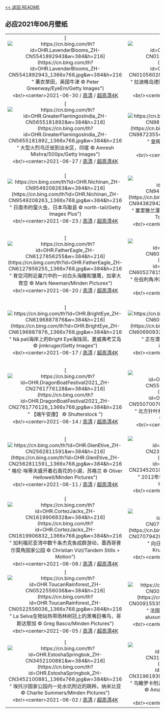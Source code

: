 [<< 返回 README](../../README.md)
## 必应2021年06月壁纸
||||
|:---:|:---:|:---:|
|[![https://cn.bing.com/th?id=OHR.LavenderBlooms_ZH-CN5541892943&w=384&h=216](https://cn.bing.com/th?id=OHR.LavenderBlooms_ZH-CN5541892943_1366x768.jpg&w=384&h=216 " &#10;薰衣草田，英国牛津&#10;© Peter Greenway/EyeEm/Getty Images")](https://cn.bing.com/search?q=%E8%96%B0%E8%A1%A3%E8%8D%89%E7%94%B0%EF%BC%8C%E8%8B%B1%E5%9B%BD%E7%89%9B%E6%B4%A5&form=hpcapt&mkt=zh-cn&filters=HpDate:"20210630_1600")<br/><center>2021-06-30 / [高清](https://cn.bing.com/th?id=OHR.LavenderBlooms_ZH-CN5541892943_1920x1200.jpg&w=1920&h=1200) / [超高清4K](https://cn.bing.com/th?id=OHR.LavenderBlooms_ZH-CN5541892943_UHD.jpg&w=3840&h=2160)<center/>|[![https://cn.bing.com/th?id=OHR.RocksSeychelles_ZH-CN0105602892&w=384&h=216](https://cn.bing.com/th?id=OHR.RocksSeychelles_ZH-CN0105602892_1366x768.jpg&w=384&h=216 " &#10;拉迪格岛德阿让海滩上的岩石，塞舌尔&#10;© Roland Gerth/eStock Photo")](https://cn.bing.com/search?q=%E6%8B%89%E8%BF%AA%E6%A0%BC%E5%B2%9B%E5%BE%B7%E9%98%BF%E8%AE%A9%E6%B5%B7%E6%BB%A9%E4%B8%8A%E7%9A%84%E5%B2%A9%E7%9F%B3%EF%BC%8C%E5%A1%9E%E8%88%8C%E5%B0%94&form=hpcapt&mkt=zh-cn&filters=HpDate:"20210629_1600")<br/><center>2021-06-29 / [高清](https://cn.bing.com/th?id=OHR.RocksSeychelles_ZH-CN0105602892_1920x1200.jpg&w=1920&h=1200) / [超高清4K](https://cn.bing.com/th?id=OHR.RocksSeychelles_ZH-CN0105602892_UHD.jpg&w=3840&h=2160)<center/>|[![https://cn.bing.com/th?id=OHR.Cittadella_ZH-CN0039969121&w=384&h=216](https://cn.bing.com/th?id=OHR.Cittadella_ZH-CN0039969121_1366x768.jpg&w=384&h=216 " &#10;戈佐岛上的Cittadella城堡,马耳他&#10;© Davide Seddio/Getty Images")](https://cn.bing.com/search?q=%E6%88%88%E4%BD%90%E5%B2%9B%E4%B8%8A%E7%9A%84Cittadella%E5%9F%8E%E5%A0%A1%2C%E9%A9%AC%E8%80%B3%E4%BB%96&form=hpcapt&mkt=zh-cn&filters=HpDate:"20210628_1600")<br/><center>2021-06-28 / [高清](https://cn.bing.com/th?id=OHR.Cittadella_ZH-CN0039969121_1920x1200.jpg&w=1920&h=1200) / [超高清4K](https://cn.bing.com/th?id=OHR.Cittadella_ZH-CN0039969121_UHD.jpg&w=3840&h=2160)<center/>|
|[![https://cn.bing.com/th?id=OHR.GreaterFlamingosIndia_ZH-CN5655181892&w=384&h=216](https://cn.bing.com/th?id=OHR.GreaterFlamingosIndia_ZH-CN5655181892_1366x768.jpg&w=384&h=216 " &#10;大型火烈鸟迁徙到淡水区，印度&#10;© Amresh Mishra/500px/Getty Images")](https://cn.bing.com/search?q=%E5%A4%A7%E5%9E%8B%E7%81%AB%E7%83%88%E9%B8%9F%E8%BF%81%E5%BE%99%E5%88%B0%E6%B7%A1%E6%B0%B4%E5%8C%BA%EF%BC%8C%E5%8D%B0%E5%BA%A6&form=hpcapt&mkt=zh-cn&filters=HpDate:"20210627_1600")<br/><center>2021-06-27 / [高清](https://cn.bing.com/th?id=OHR.GreaterFlamingosIndia_ZH-CN5655181892_1920x1200.jpg&w=1920&h=1200) / [超高清4K](https://cn.bing.com/th?id=OHR.GreaterFlamingosIndia_ZH-CN5655181892_UHD.jpg&w=3840&h=2160)<center/>|[![https://cn.bing.com/th?id=OHR.Heliodoxa_ZH-CN9872355419&w=384&h=216](https://cn.bing.com/th?id=OHR.Heliodoxa_ZH-CN9872355419_1366x768.jpg&w=384&h=216 " &#10;皇辉蜂鸟和蜜蜂，哥伦比亚&#10;© Jiri Hrebicek/Alamy")](https://cn.bing.com/search?q=%E7%9A%87%E8%BE%89%E8%9C%82%E9%B8%9F%E5%92%8C%E8%9C%9C%E8%9C%82%EF%BC%8C%E5%93%A5%E4%BC%A6%E6%AF%94%E4%BA%9A&form=hpcapt&mkt=zh-cn&filters=HpDate:"20210625_1600")<br/><center>2021-06-25 / [高清](https://cn.bing.com/th?id=OHR.Heliodoxa_ZH-CN9872355419_1920x1200.jpg&w=1920&h=1200) / [超高清](https://cn.bing.com/th?id=OHR.Heliodoxa_ZH-CN9872355419_UHD.jpg)<center/>|[![https://cn.bing.com/th?id=OHR.DenaliCaribou_ZH-CN9804350098&w=384&h=216](https://cn.bing.com/th?id=OHR.DenaliCaribou_ZH-CN9804350098_1366x768.jpg&w=384&h=216 " &#10;德纳利国家公园和自然保护区的驯鹿，阿拉斯加&#10;© Design Pics/Danita Delimont")](https://cn.bing.com/search?q=%E5%BE%B7%E7%BA%B3%E5%88%A9%E5%9B%BD%E5%AE%B6%E5%85%AC%E5%9B%AD%E5%92%8C%E8%87%AA%E7%84%B6%E4%BF%9D%E6%8A%A4%E5%8C%BA%E7%9A%84%E9%A9%AF%E9%B9%BF%EF%BC%8C%E9%98%BF%E6%8B%89%E6%96%AF%E5%8A%A0&form=hpcapt&mkt=zh-cn&filters=HpDate:"20210624_1600")<br/><center>2021-06-24 / [高清](https://cn.bing.com/th?id=OHR.DenaliCaribou_ZH-CN9804350098_1920x1200.jpg&w=1920&h=1200) / [超高清4K](https://cn.bing.com/th?id=OHR.DenaliCaribou_ZH-CN9804350098_UHD.jpg&w=3840&h=2160)<center/>|
|[![https://cn.bing.com/th?id=OHR.Nichinan_ZH-CN9549208263&w=384&h=216](https://cn.bing.com/th?id=OHR.Nichinan_ZH-CN9549208263_1366x768.jpg&w=384&h=216 " &#10;日南市的萤火虫，日本鸟取县&#10;© north-tail/Getty Images Plus")](https://cn.bing.com/search?q=%E6%97%A5%E5%8D%97%E5%B8%82%E7%9A%84%E8%90%A4%E7%81%AB%E8%99%AB%EF%BC%8C%E6%97%A5%E6%9C%AC%E9%B8%9F%E5%8F%96%E5%8E%BF&form=hpcapt&mkt=zh-cn&filters=HpDate:"20210623_1600")<br/><center>2021-06-23 / [高清](https://cn.bing.com/th?id=OHR.Nichinan_ZH-CN9549208263_1920x1200.jpg&w=1920&h=1200) / [超高清4K](https://cn.bing.com/th?id=OHR.Nichinan_ZH-CN9549208263_UHD.jpg&w=3840&h=2160)<center/>|[![https://cn.bing.com/th?id=OHR.SouthCoast_ZH-CN9438294266&w=384&h=216](https://cn.bing.com/th?id=OHR.SouthCoast_ZH-CN9438294266_1366x768.jpg&w=384&h=216 " &#10;塞里雅兰瀑布后的午夜太阳，冰岛南海岸附近&#10;© Tom Mackie/plainpicture")](https://cn.bing.com/search?q=%E5%A1%9E%E9%87%8C%E9%9B%85%E5%85%B0%E7%80%91%E5%B8%83%E5%90%8E%E7%9A%84%E5%8D%88%E5%A4%9C%E5%A4%AA%E9%98%B3%EF%BC%8C%E5%86%B0%E5%B2%9B%E5%8D%97%E6%B5%B7%E5%B2%B8%E9%99%84%E8%BF%91&form=hpcapt&mkt=zh-cn&filters=HpDate:"20210622_1600")<br/><center>2021-06-22 / [高清](https://cn.bing.com/th?id=OHR.SouthCoast_ZH-CN9438294266_1920x1200.jpg&w=1920&h=1200) / [超高清4K](https://cn.bing.com/th?id=OHR.SouthCoast_ZH-CN9438294266_UHD.jpg&w=3840&h=2160)<center/>|[![https://cn.bing.com/th?id=OHR.RothschildGiraffe_ZH-CN9266877986&w=384&h=216](https://cn.bing.com/th?id=OHR.RothschildGiraffe_ZH-CN9266877986_1366x768.jpg&w=384&h=216 " &#10;纳库鲁湖国家公园中的罗氏长颈鹿，肯尼亚&#10;© Theo Allofs/Minden Pictures")](https://cn.bing.com/search?q=%E7%BA%B3%E5%BA%93%E9%B2%81%E6%B9%96%E5%9B%BD%E5%AE%B6%E5%85%AC%E5%9B%AD%E4%B8%AD%E7%9A%84%E7%BD%97%E6%B0%8F%E9%95%BF%E9%A2%88%E9%B9%BF%EF%BC%8C%E8%82%AF%E5%B0%BC%E4%BA%9A&form=hpcapt&mkt=zh-cn&filters=HpDate:"20210621_1600")<br/><center>2021-06-21 / [高清](https://cn.bing.com/th?id=OHR.RothschildGiraffe_ZH-CN9266877986_1920x1200.jpg&w=1920&h=1200) / [超高清4K](https://cn.bing.com/th?id=OHR.RothschildGiraffe_ZH-CN9266877986_UHD.jpg&w=3840&h=2160)<center/>|
|[![https://cn.bing.com/th?id=OHR.FatherEagle_ZH-CN6127856255&w=384&h=216](https://cn.bing.com/th?id=OHR.FatherEagle_ZH-CN6127856255_1366x768.jpg&w=384&h=216 " &#10;育空河附近巢穴中的一对白头海雕和雏鹰，加拿大育空&#10;© Mark Newman/Minden Pictures")](https://cn.bing.com/search?q=%E8%82%B2%E7%A9%BA%E6%B2%B3%E9%99%84%E8%BF%91%E5%B7%A2%E7%A9%B4%E4%B8%AD%E7%9A%84%E4%B8%80%E5%AF%B9%E7%99%BD%E5%A4%B4%E6%B5%B7%E9%9B%95%E5%92%8C%E9%9B%8F%E9%B9%B0%EF%BC%8C%E5%8A%A0%E6%8B%BF%E5%A4%A7%E8%82%B2%E7%A9%BA&form=hpcapt&mkt=zh-cn&filters=HpDate:"20210620_1600")<br/><center>2021-06-20 / [高清](https://cn.bing.com/th?id=OHR.FatherEagle_ZH-CN6127856255_1920x1200.jpg&w=1920&h=1200) / [超高清4K](https://cn.bing.com/th?id=OHR.FatherEagle_ZH-CN6127856255_UHD.jpg&w=3840&h=2160)<center/>|[![https://cn.bing.com/th?id=OHR.BurleighHeads_ZH-CN6052781534&w=384&h=216](https://cn.bing.com/th?id=OHR.BurleighHeads_ZH-CN6052781534_1366x768.jpg&w=384&h=216 " &#10;在伯利角冲浪的人们，澳大利亚黄金海岸&#10;© Vicki Smith/Getty Images")](https://cn.bing.com/search?q=%E5%9C%A8%E4%BC%AF%E5%88%A9%E8%A7%92%E5%86%B2%E6%B5%AA%E7%9A%84%E4%BA%BA%E4%BB%AC%EF%BC%8C%E6%BE%B3%E5%A4%A7%E5%88%A9%E4%BA%9A%E9%BB%84%E9%87%91%E6%B5%B7%E5%B2%B8&form=hpcapt&mkt=zh-cn&filters=HpDate:"20210619_1600")<br/><center>2021-06-19 / [高清](https://cn.bing.com/th?id=OHR.BurleighHeads_ZH-CN6052781534_1920x1200.jpg&w=1920&h=1200) / [超高清4K](https://cn.bing.com/th?id=OHR.BurleighHeads_ZH-CN6052781534_UHD.jpg&w=3840&h=2160)<center/>|[![https://cn.bing.com/th?id=OHR.ReussRiver_ZH-CN5897721217&w=384&h=216](https://cn.bing.com/th?id=OHR.ReussRiver_ZH-CN5897721217_1366x768.jpg&w=384&h=216 " &#10;Switzerland&#10;© Neleman Initiative/Gallery Stock")](https://cn.bing.com/search?q=Switzerland&form=hpcapt&mkt=zh-cn&filters=HpDate:"20210618_1600")<br/><center>2021-06-18 / [高清](https://cn.bing.com/th?id=OHR.ReussRiver_ZH-CN5897721217_1920x1200.jpg&w=1920&h=1200) / [超高清4K](https://cn.bing.com/th?id=OHR.ReussRiver_ZH-CN5897721217_UHD.jpg&w=3840&h=2160)<center/>|
|[![https://cn.bing.com/th?id=OHR.BrightEye_ZH-CN6196887876&w=384&h=216](https://cn.bing.com/th?id=OHR.BrightEye_ZH-CN6196887876_1366x768.jpg&w=384&h=216 " &#10;Nā pali海岸上的Bright Eye海蚀洞，夏威夷考艾岛&#10;© jimkruger/Getty Images")](https://cn.bing.com/search?q=N%C4%81&form=hpcapt&mkt=zh-cn&filters=HpDate:"20210617_1600")<br/><center>2021-06-17 / [高清](https://cn.bing.com/th?id=OHR.BrightEye_ZH-CN6196887876_1920x1200.jpg&w=1920&h=1200) / [超高清4K](https://cn.bing.com/th?id=OHR.BrightEye_ZH-CN6196887876_UHD.jpg&w=3840&h=2160)<center/>|[![https://cn.bing.com/th?id=OHR.GBRTurtle_ZH-CN6069093254&w=384&h=216](https://cn.bing.com/th?id=OHR.GBRTurtle_ZH-CN6069093254_1366x768.jpg&w=384&h=216 " &#10;正在潜水的绿蠵龟，澳大利亚大堡礁&#10;© imageBROKER/Alamy")](https://cn.bing.com/search?q=%E6%AD%A3%E5%9C%A8%E6%BD%9C%E6%B0%B4%E7%9A%84%E7%BB%BF%E8%A0%B5%E9%BE%9F%EF%BC%8C%E6%BE%B3%E5%A4%A7%E5%88%A9%E4%BA%9A%E5%A4%A7%E5%A0%A1%E7%A4%81&form=hpcapt&mkt=zh-cn&filters=HpDate:"20210616_1600")<br/><center>2021-06-16 / [高清](https://cn.bing.com/th?id=OHR.GBRTurtle_ZH-CN6069093254_1920x1200.jpg&w=1920&h=1200) / [超高清4K](https://cn.bing.com/th?id=OHR.GBRTurtle_ZH-CN6069093254_UHD.jpg&w=3840&h=2160)<center/>|[![https://cn.bing.com/th?id=OHR.LakePinatubo_ZH-CN5947011761&w=384&h=216](https://cn.bing.com/th?id=OHR.LakePinatubo_ZH-CN5947011761_1366x768.jpg&w=384&h=216 " &#10;鸟瞰皮纳图博火山湖和山脉，菲律宾波拉克&#10;© Amazing Aerial Agency/Offset by Shutterstock")](https://cn.bing.com/search?q=%E9%B8%9F%E7%9E%B0%E7%9A%AE%E7%BA%B3%E5%9B%BE%E5%8D%9A%E7%81%AB%E5%B1%B1%E6%B9%96%E5%92%8C%E5%B1%B1%E8%84%89%EF%BC%8C%E8%8F%B2%E5%BE%8B%E5%AE%BE%E6%B3%A2%E6%8B%89%E5%85%8B&form=hpcapt&mkt=zh-cn&filters=HpDate:"20210615_1600")<br/><center>2021-06-15 / [高清](https://cn.bing.com/th?id=OHR.LakePinatubo_ZH-CN5947011761_1920x1200.jpg&w=1920&h=1200) / [超高清4K](https://cn.bing.com/th?id=OHR.LakePinatubo_ZH-CN5947011761_UHD.jpg&w=3840&h=2160)<center/>|
|[![https://cn.bing.com/th?id=OHR.DragonBoatFestival2021_ZH-CN2761776128&w=384&h=216](https://cn.bing.com/th?id=OHR.DragonBoatFestival2021_ZH-CN2761776128_1366x768.jpg&w=384&h=216 " &#10;【端午安康】&#10;© Shutterstock ")](https://cn.bing.com/search?q=%E3%80%90%E7%AB%AF%E5%8D%88%E5%AE%89%E5%BA%B7%E3%80%91&form=hpcapt&mkt=zh-cn&filters=HpDate:"20210614_1600")<br/><center>2021-06-14 / [高清](https://cn.bing.com/th?id=OHR.DragonBoatFestival2021_ZH-CN2761776128_1920x1200.jpg&w=1920&h=1200) / [超高清4K](https://cn.bing.com/th?id=OHR.DragonBoatFestival2021_ZH-CN2761776128_UHD.jpg&w=3840&h=2160)<center/>|[![https://cn.bing.com/th?id=OHR.FinlandBrownBear_ZH-CN5507007611&w=384&h=216](https://cn.bing.com/th?id=OHR.FinlandBrownBear_ZH-CN5507007611_1366x768.jpg&w=384&h=216 " &#10;北方针叶林中的欧洲棕熊幼崽，芬兰&#10;© Jules Cox/Minden Pictures")](https://cn.bing.com/search?q=%E5%8C%97%E6%96%B9%E9%92%88%E5%8F%B6%E6%9E%97%E4%B8%AD%E7%9A%84%E6%AC%A7%E6%B4%B2%E6%A3%95%E7%86%8A%E5%B9%BC%E5%B4%BD%EF%BC%8C%E8%8A%AC%E5%85%B0&form=hpcapt&mkt=zh-cn&filters=HpDate:"20210613_1600")<br/><center>2021-06-13 / [高清](https://cn.bing.com/th?id=OHR.FinlandBrownBear_ZH-CN5507007611_1920x1200.jpg&w=1920&h=1200) / [超高清](https://cn.bing.com/th?id=OHR.FinlandBrownBear_ZH-CN5507007611_UHD.jpg)<center/>|[![https://cn.bing.com/th?id=OHR.BBNPGrande_ZH-CN4071551965&w=384&h=216](https://cn.bing.com/th?id=OHR.BBNPGrande_ZH-CN4071551965_1366x768.jpg&w=384&h=216 " &#10;大弯国家公园中里奥格兰德河的景色，德克萨斯州&#10;© Ian Shive/Tandem Stills + Motion")](https://cn.bing.com/search?q=%E5%A4%A7%E5%BC%AF%E5%9B%BD%E5%AE%B6%E5%85%AC%E5%9B%AD%E4%B8%AD%E9%87%8C%E5%A5%A5%E6%A0%BC%E5%85%B0%E5%BE%B7%E6%B2%B3%E7%9A%84%E6%99%AF%E8%89%B2%EF%BC%8C%E5%BE%B7%E5%85%8B%E8%90%A8%E6%96%AF%E5%B7%9E&form=hpcapt&mkt=zh-cn&filters=HpDate:"20210612_1600")<br/><center>2021-06-12 / [高清](https://cn.bing.com/th?id=OHR.BBNPGrande_ZH-CN4071551965_1920x1200.jpg&w=1920&h=1200) / [超高清4K](https://cn.bing.com/th?id=OHR.BBNPGrande_ZH-CN4071551965_UHD.jpg&w=3840&h=2160)<center/>|
|[![https://cn.bing.com/th?id=OHR.GlenEtive_ZH-CN2562811591&w=384&h=216](https://cn.bing.com/th?id=OHR.GlenEtive_ZH-CN2562811591_1366x768.jpg&w=384&h=216 " &#10;格伦·埃蒂夫盛开着石南花的小湖，苏格兰&#10;© Oliver Hellowell/Minden Pictures")](https://cn.bing.com/search?q=%E6%A0%BC%E4%BC%A6%C2%B7%E5%9F%83%E8%92%82%E5%A4%AB%E7%9B%9B%E5%BC%80%E7%9D%80%E7%9F%B3%E5%8D%97%E8%8A%B1%E7%9A%84%E5%B0%8F%E6%B9%96%EF%BC%8C%E8%8B%8F%E6%A0%BC%E5%85%B0&form=hpcapt&mkt=zh-cn&filters=HpDate:"20210611_1600")<br/><center>2021-06-11 / [高清](https://cn.bing.com/th?id=OHR.GlenEtive_ZH-CN2562811591_1920x1200.jpg&w=1920&h=1200) / [超高清4K](https://cn.bing.com/th?id=OHR.GlenEtive_ZH-CN2562811591_UHD.jpg&w=3840&h=2160)<center/>|[![https://cn.bing.com/th?id=OHR.AnnularEclipse_ZH-CN2345201060&w=384&h=216](https://cn.bing.com/th?id=OHR.AnnularEclipse_ZH-CN2345201060_1366x768.jpg&w=384&h=216 " &#10;2012年5月20日新墨西哥上空的日环食&#10;© ssucsy/Getty Images\"")](https://cn.bing.com/search?q=2012%E5%B9%B45%E6%9C%8820%E6%97%A5%E6%96%B0%E5%A2%A8%E8%A5%BF%E5%93%A5%E4%B8%8A%E7%A9%BA%E7%9A%84%E6%97%A5%E7%8E%AF%E9%A3%9F&form=hpcapt&mkt=zh-cn&filters=HpDate:"20210610_1600")<br/><center>2021-06-10 / [高清](https://cn.bing.com/th?id=OHR.AnnularEclipse_ZH-CN2345201060_1920x1200.jpg&w=1920&h=1200) / [超高清4K](https://cn.bing.com/th?id=OHR.AnnularEclipse_ZH-CN2345201060_UHD.jpg&w=3840&h=2160)<center/>|[![https://cn.bing.com/th?id=OHR.ForteNossa_ZH-CN2163490377&w=384&h=216](https://cn.bing.com/th?id=OHR.ForteNossa_ZH-CN2163490377_1366x768.jpg&w=384&h=216 " &#10;埃尔瓦什附近的格拉萨圣母堡，葡萄牙&#10;© Luis Pina Photography/Shutterstock")](https://cn.bing.com/search?q=%E5%9F%83%E5%B0%94%E7%93%A6%E4%BB%80%E9%99%84%E8%BF%91%E7%9A%84%E6%A0%BC%E6%8B%89%E8%90%A8%E5%9C%A3%E6%AF%8D%E5%A0%A1%EF%BC%8C%E8%91%A1%E8%90%84%E7%89%99&form=hpcapt&mkt=zh-cn&filters=HpDate:"20210609_1600")<br/><center>2021-06-09 / [高清](https://cn.bing.com/th?id=OHR.ForteNossa_ZH-CN2163490377_1920x1200.jpg&w=1920&h=1200) / [超高清4K](https://cn.bing.com/th?id=OHR.ForteNossa_ZH-CN2163490377_UHD.jpg&w=3840&h=2160)<center/>|
|[![https://cn.bing.com/th?id=OHR.CortezJacks_ZH-CN1619906832&w=384&h=216](https://cn.bing.com/th?id=OHR.CortezJacks_ZH-CN1619906832_1366x768.jpg&w=384&h=216 " &#10;加利福尼亚湾中数千条杰克鱼成群游动，墨西哥普尔莫角国家公园&#10;© Christian Vizl/Tandem Stills + Motion")](https://cn.bing.com/search?q=%E5%8A%A0%E5%88%A9%E7%A6%8F%E5%B0%BC%E4%BA%9A%E6%B9%BE%E4%B8%AD%E6%95%B0%E5%8D%83%E6%9D%A1%E6%9D%B0%E5%85%8B%E9%B1%BC%E6%88%90%E7%BE%A4%E6%B8%B8%E5%8A%A8%EF%BC%8C%E5%A2%A8%E8%A5%BF%E5%93%A5%E6%99%AE%E5%B0%94%E8%8E%AB%E8%A7%92%E5%9B%BD%E5%AE%B6%E5%85%AC%E5%9B%AD&form=hpcapt&mkt=zh-cn&filters=HpDate:"20210608_1600")<br/><center>2021-06-08 / [高清](https://cn.bing.com/th?id=OHR.CortezJacks_ZH-CN1619906832_1920x1200.jpg&w=1920&h=1200) / [超高清4K](https://cn.bing.com/th?id=OHR.CortezJacks_ZH-CN1619906832_UHD.jpg&w=3840&h=2160)<center/>|[![https://cn.bing.com/th?id=OHR.BuntingBird_ZH-CN0707942842&w=384&h=216](https://cn.bing.com/th?id=OHR.BuntingBird_ZH-CN0707942842_1366x768.jpg&w=384&h=216 " &#10;向日葵上的靛蓝彩旗鸟&#10;© William Krumpelman/Getty Images")](https://cn.bing.com/search?q=%E5%90%91%E6%97%A5%E8%91%B5%E4%B8%8A%E7%9A%84%E9%9D%9B%E8%93%9D%E5%BD%A9%E6%97%97%E9%B8%9F&form=hpcapt&mkt=zh-cn&filters=HpDate:"20210607_1600")<br/><center>2021-06-07 / [高清](https://cn.bing.com/th?id=OHR.BuntingBird_ZH-CN0707942842_1920x1200.jpg&w=1920&h=1200) / [超高清8K](https://cn.bing.comhttps://cn.bing.com/th?id=OHR.BuntingBird_ZH-CN0707942842_UHD.jpg)<center/>|[![https://cn.bing.com/th?id=OHR.ArromanchesLesBains_ZH-CN0631947158&w=384&h=216](https://cn.bing.com/th?id=OHR.ArromanchesLesBains_ZH-CN0631947158_1366x768.jpg&w=384&h=216 " &#10;阿罗芒什莱班的桑树港，法国诺曼底&#10;© agefotostock/Alamy")](https://cn.bing.com/search?q=%E9%98%BF%E7%BD%97%E8%8A%92%E4%BB%80%E8%8E%B1%E7%8F%AD%E7%9A%84%E6%A1%91%E6%A0%91%E6%B8%AF%EF%BC%8C%E6%B3%95%E5%9B%BD%E8%AF%BA%E6%9B%BC%E5%BA%95&form=hpcapt&mkt=zh-cn&filters=HpDate:"20210606_1600")<br/><center>2021-06-06 / [高清](https://cn.bing.com/th?id=OHR.ArromanchesLesBains_ZH-CN0631947158_1920x1200.jpg&w=1920&h=1200) / [超高清4K](https://cn.bing.com/th?id=OHR.ArromanchesLesBains_ZH-CN0631947158_UHD.jpg&w=3840&h=2160)<center/>|
|[![https://cn.bing.com/th?id=OHR.ToucanRainforest_ZH-CN0522556036&w=384&h=216](https://cn.bing.com/th?id=OHR.ToucanRainforest_ZH-CN0522556036_1366x768.jpg&w=384&h=216 " &#10;La Selva生物站热带雨林树冠上的黑嘴巨嘴鸟，哥斯达黎加&#10;© Greg Basco/Minden Pictures")](https://cn.bing.com/search?q=La&form=hpcapt&mkt=zh-cn&filters=HpDate:"20210605_1600")<br/><center>2021-06-05 / [高清](https://cn.bing.com/th?id=OHR.ToucanRainforest_ZH-CN0522556036_1920x1200.jpg&w=1920&h=1200) / [超高清4K](https://cn.bing.com/th?id=OHR.ToucanRainforest_ZH-CN0522556036_UHD.jpg&w=3840&h=2160)<center/>|[![https://cn.bing.com/th?id=OHR.Pilat_ZH-CN0091553547&w=384&h=216](https://cn.bing.com/th?id=OHR.Pilat_ZH-CN0091553547_1366x768.jpg&w=384&h=216 " &#10;法国西南部阿卡雄湾的皮拉沙丘&#10;© aluxum/iStock/Getty Images Plus")](https://cn.bing.com/search?q=%E6%B3%95%E5%9B%BD%E8%A5%BF%E5%8D%97%E9%83%A8%E9%98%BF%E5%8D%A1%E9%9B%84%E6%B9%BE%E7%9A%84%E7%9A%AE%E6%8B%89%E6%B2%99%E4%B8%98&form=hpcapt&mkt=zh-cn&filters=HpDate:"20210604_1600")<br/><center>2021-06-04 / [高清](https://cn.bing.com/th?id=OHR.Pilat_ZH-CN0091553547_1920x1200.jpg&w=1920&h=1200) / [超高清8K](https://cn.bing.comhttps://cn.bing.com/th?id=OHR.Pilat_ZH-CN0091553547_UHD.jpg)<center/>|[![https://cn.bing.com/th?id=OHR.SocaCycles_ZH-CN3583247274&w=384&h=216](https://cn.bing.com/th?id=OHR.SocaCycles_ZH-CN3583247274_1366x768.jpg&w=384&h=216 " &#10;埃斯洛文尼亚索奇河上的木制吊桥上骑自行车的人的鸟瞰图&#10;© Amazing Aerial Agency/Offset by Shutterstock")](https://cn.bing.com/search?q=%E5%9F%83%E6%96%AF%E6%B4%9B%E6%96%87%E5%B0%BC%E4%BA%9A%E7%B4%A2%E5%A5%87%E6%B2%B3%E4%B8%8A%E7%9A%84%E6%9C%A8%E5%88%B6%E5%90%8A%E6%A1%A5%E4%B8%8A%E9%AA%91%E8%87%AA%E8%A1%8C%E8%BD%A6%E7%9A%84%E4%BA%BA%E7%9A%84%E9%B8%9F%E7%9E%B0%E5%9B%BE&form=hpcapt&mkt=zh-cn&filters=HpDate:"20210603_1600")<br/><center>2021-06-03 / [高清](https://cn.bing.com/th?id=OHR.SocaCycles_ZH-CN3583247274_1920x1200.jpg&w=1920&h=1200) / [超高清4K](https://cn.bing.com/th?id=OHR.SocaCycles_ZH-CN3583247274_UHD.jpg&w=3840&h=2160)<center/>|
|[![https://cn.bing.com/th?id=OHR.EstoshaSpringbok_ZH-CN3452100881&w=384&h=216](https://cn.bing.com/th?id=OHR.EstoshaSpringbok_ZH-CN3452100881_1366x768.jpg&w=384&h=216 " &#10;埃托沙国家公园内一处水坑附近的跳羚，纳米比亚&#10;© Charlie Summers/Minden Pictures")](https://cn.bing.com/search?q=%E5%9F%83%E6%89%98%E6%B2%99%E5%9B%BD%E5%AE%B6%E5%85%AC%E5%9B%AD%E5%86%85%E4%B8%80%E5%A4%84%E6%B0%B4%E5%9D%91%E9%99%84%E8%BF%91%E7%9A%84%E8%B7%B3%E7%BE%9A%EF%BC%8C%E7%BA%B3%E7%B1%B3%E6%AF%94%E4%BA%9A&form=hpcapt&mkt=zh-cn&filters=HpDate:"20210602_1600")<br/><center>2021-06-02 / [高清](https://cn.bing.com/th?id=OHR.EstoshaSpringbok_ZH-CN3452100881_1920x1200.jpg&w=1920&h=1200) / [超高清4K](https://cn.bing.com/th?id=OHR.EstoshaSpringbok_ZH-CN3452100881_UHD.jpg&w=3840&h=2160)<center/>|[![https://cn.bing.com/th?id=OHR.PoetrysCave_ZH-CN3196193909&w=384&h=216](https://cn.bing.com/th?id=OHR.PoetrysCave_ZH-CN3196193909_1366x768.jpg&w=384&h=216 " &#10;鸟瞰罗卡附近的Grotta della Poesia，意大利莱切&#10;© Amazing Aerial Agency/Offset by Shutterstock")](https://cn.bing.com/search?q=%E9%B8%9F%E7%9E%B0%E7%BD%97%E5%8D%A1%E9%99%84%E8%BF%91%E7%9A%84Grotta&form=hpcapt&mkt=zh-cn&filters=HpDate:"20210601_1600")<br/><center>2021-06-01 / [高清](https://cn.bing.com/th?id=OHR.PoetrysCave_ZH-CN3196193909_1920x1200.jpg&w=1920&h=1200) / [超高清4K](https://cn.bing.com/th?id=OHR.PoetrysCave_ZH-CN3196193909_UHD.jpg&w=3840&h=2160)<center/>
